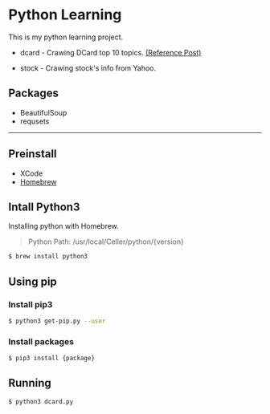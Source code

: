 # Python Learning
This is my python learning project.

* dcard - Crawing DCard top 10 topics. [(Reference Post)](https://medium.com/pyladies-taiwan/%E5%BE%9Edcard%E7%B6%B2%E7%AB%99%E7%9C%8B%E7%88%AC%E8%9F%B2%E5%85%A5%E9%96%80-65105f0ddac)

* stock - Crawing stock's info from Yahoo.

## Packages
* BeautifulSoup
* requsets

---

## Preinstall
* XCode
* [Homebrew](https://brew.sh/index_zh-tw)

## Intall Python3

Installing python with Homebrew.

> Python Path: /usr/local/Celler/python/{version}
```sh
$ brew install python3
```

## Using pip

### Install pip3

```sh
$ python3 get-pip.py --user
```

### Install packages

```sh
$ pip3 install {package}
```

## Running
```sh
$ python3 dcard.py
```
